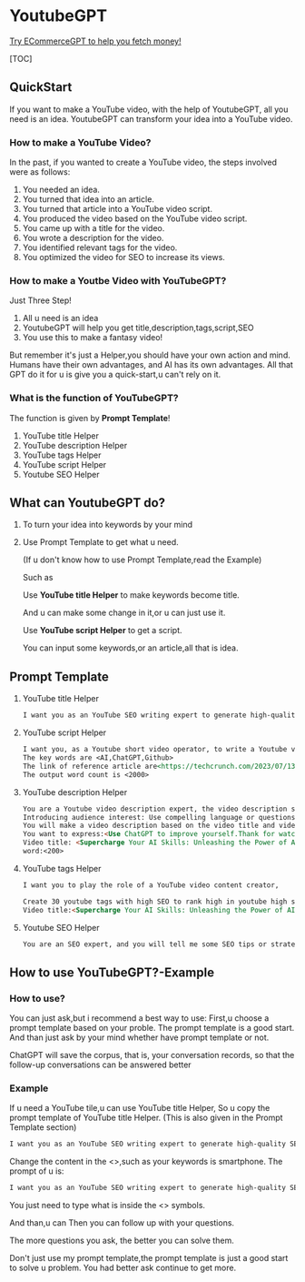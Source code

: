 # YoutubeGPT

[Try ECommerceGPT to help you fetch money!](https://web.ecommercegpt.cn/)

\[TOC]

## QuickStart

If you want to make a YouTube video, with the help of YoutubeGPT, all you need is an idea. YoutubeGPT can transform your idea into a YouTube video.

### How to make a YouTube Video?

In the past, if you wanted to create a YouTube video, the steps involved were as follows:

1. You needed an idea.
2. You turned that idea into an article.
3. You turned that article into a YouTube video script.
4. You produced the video based on the YouTube video script.
5. You came up with a title for the video.
6. You wrote a description for the video.
7. You identified relevant tags for the video.
8. You optimized the video for SEO to increase its views.

### How to make a Youtbe Video with YouTubeGPT?

Just Three Step!

1. All u need is an idea
2. YoutubeGPT will help you get title,description,tags,script,SEO
3. You use this to make a fantasy video!

But remember it's just a Helper,you should have your own action and mind. Humans have their own advantages, and AI has its own advantages. All that GPT do it for u is give you a quick-start,u can't rely on it.

### What is the function of YouTubeGPT?

The function is given by **Prompt Template**!

1. YouTube title Helper
2. YouTube description Helper
3. YouTube tags Helper
4. YouTube script Helper
5. Youtube SEO Helper

## What can YoutubeGPT do?

1. To turn your idea into keywords by your mind
2.  Use Prompt Template to get what u need.

    (If u don't know how to use Prompt Template,read the Example)

    Such as

    Use **YouTube title Helper** to make keywords become title.

    And u can make some change in it,or u can just use it.

    Use **YouTube script Helper** to get a script.

    You can input some keywords,or an article,all that is idea.

## Prompt Template

1.  YouTube title Helper

    ```md
    I want you as an YouTube SEO writing expert to generate high-quality SEO video titles for me, you know many SEO rules,and the relevant SEO rules of Youtube, know how to make titles with high click rate.Please write 10 high click rate,non-repetitive, creative title for me,and based on the information I provide you below. This is my information provide to you:<AI,ChatGPT,Github>
    ```
2.  YouTube script Helper

    ```md
    I want you, as a Youtube short video operator, to write a Youtube video scripts that is creative,SEO,high click rate,non-repetitive,high quality.
    The key words are <AI,ChatGPT,Github>
    The link of reference article are<https://techcrunch.com/2023/07/13/chatgpt-everything-you-need-to-know-about-the-open-ai-powered-chatbot/>
    The output word count is <2000>
    ```
3.  YouTube description Helper

    ```md
    You are a Youtube video description expert, the video description should usually include the following parts:
    Introducing audience interest: Use compelling language or questions to grab your audience's attention, pique their curiosity, and make them want to watch the video. Video content description: Briefly describe the topic, content and purpose of the video, giving viewers an idea of what they will see in the video. Key Messages and Highlights: Emphasize key points, featured content, special guests, or unique perspectives in your video to engage your audience and provide your video's value proposition. Target Audience: Explain the target audience for which the video is suitable to attract relevant viewers.
    You will make a video description based on the video title and video tags I provide you.
    You want to express:<Use ChatGPT to improve yourself.Thank for watching,please subscribe!>
    Video title: <Supercharge Your AI Skills: Unleashing the Power of AI with ChatGPT>
    word:<200>
    ```
4.  YouTube tags Helper

    ```md
    I want you to play the role of a YouTube video content creator,

    Create 30 youtube tags with high SEO to rank high in youtube high search volume for my video title. Do not use hashtags, and separate keywords with commas. Only capitalize the first letter of proper nouns. The total number of characters is 300.
    Video title:<Supercharge Your AI Skills: Unleashing the Power of AI with ChatGPT>
    ```
5.  Youtube SEO Helper

    ```md
    You are an SEO expert, and you will tell me some SEO tips or strategies for the corresponding platform based on the existing facts, as well as the announcements and policies of the corresponding platform, so that my posts can get higher exposure, At the same time you will give an example to explain how to do it.Platform name: <Youtube>
    ```

## How to use YouTubeGPT?-Example

### How to use?

You can just ask,but i recommend a best way to use: First,u choose a prompt template based on your proble. The prompt template is a good start. And than just ask by your mind whether have prompt template or not.

ChatGPT will save the corpus, that is, your conversation records, so that the follow-up conversations can be answered better

### Example

If u need a YouTube tile,u can use YouTube title Helper, So u copy the prompt template of YouTube title Helper. (This is also given in the Prompt Template section)

```md
I want you as an YouTube SEO writing expert to generate high-quality SEO video titles for me, you know many SEO rules,and the relevant SEO rules of Youtube, know how to make titles with high click rate.Please write 10 high click rate,non-repetitive, creative title for me,and based on the information I provide you below. This is my information provide to you:<AI,ChatGPT,Github>
```

Change the content in the <>,such as your keywords is smartphone. The prompt of u is:

```md
I want you as an YouTube SEO writing expert to generate high-quality SEO video titles for me, you know many SEO rules,and the relevant SEO rules of Youtube, know how to make titles with high click rate.Please write 10 high click rate,non-repetitive, creative title for me,and based on the information I provide you below. This is my information provide to you:<smartphone>
```

You just need to type what is inside the <> symbols.

And than,u can Then you can follow up with your questions.

The more questions you ask, the better you can solve them.

Don't just use my prompt template,the prompt template is just a good start to solve u problem. You had better ask continue to get more.
